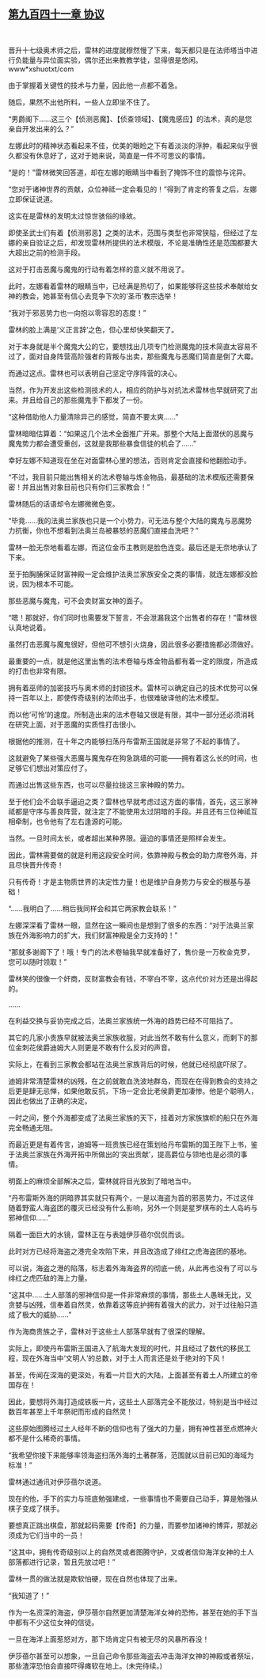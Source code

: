 ## [第九百四十一章 协议](https://www.xxbiquge.com/11_11222/9032662.html)
﻿

  晋升十七级奥术师之后，雷林的进度就穆然慢了下来，每天都只是在法师塔当中进行负能量与异位面实验，偶尔还出来教教学徒，显得很是悠闲。www*xshuotxt/com

  由于掌握着关键性的技术与力量，因此他一点都不着急。

  随后，果然不出他所料，一些人立即坐不住了。

  “男爵阁下……这三个【侦测恶魔】、【侦查领域】、【魔鬼感应】的法术，真的是您亲自开发出来的么？”

  左娜此时的精神状态看起来不佳，优美的眼睑之下有着淡淡的浮肿，看起来似乎很久都没有休息好了，这对于她来说，简直是一件不可思议的事情。

  “是的！”雷林微笑回答道，却在左娜的眼睛当中看到了掩饰不住的震惊与诧异。

  “您对于诸神世界的贡献，众位神祗一定会看见的！”得到了肯定的答复之后，左娜立即保证说道。

  这实在是雷林的发明太过惊世骇俗的缘故。

  即使圣武士们有着【侦测邪恶】之类的法术，范围与类型也非常狭隘，但经过了左娜的亲自验证之后，却发现雷林所提供的法术模版，不论是准确性还是范围都要大大超出之前的检测手段。

  这对于打击恶魔与魔鬼的行动有着怎样的意义就不用说了。

  此时，左娜看着雷林的眼睛当中，已经满是热切了，如果能够将这些技术奉献给女神的教会，她甚至有信心去竞争下次的‘圣币’教宗选举！

  “我对于邪恶势力也一向抱以零容忍的态度！”

  雷林的脸上满是‘义正言辞’之色，但心里却快笑翻天了。

  对于本身就是半个魔鬼大公的它，要想找出几项专门检测魔鬼的技术简直太容易不过了，面对自身阵营高阶强者的背叛与出卖，那些魔鬼与恶魔们简直是倒了大霉。

  而通过这点。雷林也可以表明自己坚定守序阵营的决心。

  当然，作为开发出这些检测技术的人，相应的防护与对抗法术雷林也早就研究了出来。并且给自己的那些魔鬼手下都发了一份。

  “这种借助他人力量清除异己的感觉，简直不要太爽……”

  雷林暗暗估算着：“如果这几个法术全面推广开来。那整个大陆上面潜伏的恶魔与魔鬼势力都会遭受重创，这就是我那些暴食信徒的机会了……”

  幸好左娜不知道现在坐在对面雷林心里的想法，否则肯定会直接和他翻脸动手。

  “不过，我目前只能出售相关的法术卷轴与炼金物品，最基础的法术模版还需要保密！并且出售对象目前也只有你们三家教会！”

  雷林随后的话语却令左娜微微色变。

  “毕竟……我的法奥兰家族也只是一个小势力，可无法与整个大陆的魔鬼与恶魔势力抗衡，你也不想看到法奥兰岛被暴怒的恶魔们直接血洗吧？”

  雷林一脸无奈地看着左娜，而这位金币主教则是脸色连变。最后还是无奈地承认了下来。

  至于拍胸脯保证财富神殿一定会维护法奥兰家族安全之类的事情，就连左娜都没脸说，因为根本不可能。

  那些恶魔与魔鬼，可不会卖财富女神的面子。

  “嗯！那就好，你们同时也需要发下誓言，不会泄漏我这个出售者的存在！”雷林很认真地说着。

  虽然打击恶魔与魔鬼很好，但他可不想引火烧身，因此很多必要措施都必须做好。

  最重要的一点，就是他这里出售的法术卷轴与炼金物品都有着一定的限度，所造成的打击也非常有限。

  拥有着巫师的加密技巧与奥术师的封锁技术。雷林可以确定自己的技术优势可以保持一百年以上，即使传奇级别的法师出手，也很难破译他的法术模型。

  而以他‘可怜’的速度。所制造出来的法术卷轴又很是有限，其中一部分还必须消耗在研究上面，对于恶魔的实质性打击很小。

  根据他的推测，在十年之内能够扫荡丹布雷斯王国就是非常了不起的事情了。

  这就避免了某些强大恶魔与魔鬼存在狗急跳墙的可能——拥有着这么长的时间，也足够它们想出对策应付了。

  而通过出售这些东西，也可以尽量拉拢这三家神殿的势力。

  至于他们会不会联手逼迫之类？雷林也早就考虑过这方面的事情，首先，这三家神祗都是守序与善良阵营，就注定了不能使用太过阴暗的手段。并且还有三位神祗互相牵制，也令他有了左右逢源的可能。

  当然。一旦时间太长，或者超出某种界限。逼迫的事情还是照样会发生。

  因此，雷林需要做的就是利用这段安全时间，依靠神殿与教会的助力席卷外海，并且尽快晋升传奇！

  只有传奇！才是主物质世界的决定性力量！也是维护自身势力与安全的根基与基础！

  “……我明白了……稍后我同样会和其它两家教会联系！”

  左娜深深看了雷林一眼，显然在这一瞬间也是想到了很多的东西：“对于法奥兰家族在外海影响力的扩大，我们财富神殿是全力支持的！”

  “那就多谢阁下了！哦！专门的法术卷轴我早就准备好了，售价是一万枚金克罗，您可以随时领取！”

  雷林笑的很像一个奸商，反财富教会有钱，不宰白不宰，这点代价对方还是出得起的。

  ……

  在利益交换与妥协完成之后，法奥兰家族统一外海的趋势已经不可阻挡了。

  其它的几家小贵族早就被法奥兰家族收服，对此当然不敢有什么意义，而剩下的那位金刺花侯爵迪姆大人则更是不敢有什么反对的声音。

  实际上，在看到三家教会都站在法奥兰家族背后的时候，他就已经彻底吓尿了。

  迪姆非常清楚雷林的凶残，在之前就敢血洗波地群岛，而现在在得到教会的支持之后更是肆无忌惮，如果他敢反抗，下场一定会比老侯爵更加凄惨。他是个聪明人，因此也做出了正确的决定。

  一时之间，整个外海都变成了法奥兰家族的天下，挂着对方家族旗帜的船只在外海完全畅通无阻。

  而最近更是有着传言，迪姆等一班贵族已经在策划给丹布雷斯的国王陛下上书，鉴于法奥兰家族在外海开拓中所做出的‘突出贡献’，提高爵位与领地也是必须的事情。

  明面上的麻烦全部解决之后，雷林就将目光放到了暗地当中。

  “丹布雷斯外海的阴暗界其实就只有两个，一是以海盗为首的邪恶势力，不过这伴随着野蛮人海盗团的覆灭已经没有什么影响，另外一个则是星罗棋布的土人岛屿与邪神信仰……”

  隔着一面巨大的水镜，雷林正在与表姐伊莎蓓尔侃侃而谈。

  此时对方已经将海盗之港完全攻陷下来，并且改造成了绯红之虎海盗团的基地。

  可以说，海盗之港的陷落，标志着外海海盗界的彻底一统，从此再也没有了可以与绯红之虎匹敌的海上力量。

  “这其中……土人部落的邪神信仰是一件非常麻烦的事情，那些土人愚昧无比，又贪婪与凶残，信奉着自然灵，依靠着这等庇护拥有着强大的武力，对于过往船只造成了极大的威胁……”

  作为海商贵族之子，雷林对于这些土人部落早就有了很深的理解。

  实际上，即使丹布雷斯王国进入了航海大发现的时代，并且经过了数代的移民工程，现在外海当中‘文明人’的总数，对于土人而言还是处于绝对的下风！

  甚至，传闻在深海的更深处，有着一片巨大的大陆，上面甚至有着土人所建立的帝国存在！

  因此，要想将外海打造成铁板一片，这些土人部落完全不能放过，特别是当中经过数百年甚至上千年祭祀而形成的自然灵！

  这些原始图腾经过土人经年不断的信仰也有了强大的力量，拥有神性甚至点燃神火都不是什么稀奇的事情。

  “我希望你接下来能够率领海盗扫荡外海的土著群落，范围就以目前已知的海域为标准！”

  雷林通过通讯对伊莎蓓尔说道。

  现在的他，手下的实力与班底勉强建成，一些事情也不需要自己动手，算是勉强从棋子变成了棋手。

  要想真正跳出棋盘，那就起码需要【传奇】的力量，而要参加诸神的博弈，那就必须成为它们当中的一员！

  “这其中，拥有传奇级别以上的自然灵或者图腾守护，又或者信仰海洋女神的土人部落都进行记录，暂且先放过吧！”

  雷林一贯的做法就是欺软怕硬，现在自然也体现了出来。

  “我知道了！”

  作为一名资深的海盗，伊莎蓓尔自然更加清楚海洋女神的恐怖，甚至在她的手下当中都有不少这位女神的信徒。

  一旦在海洋上面惹怒对方，那下场肯定只有被无尽的风暴所吞没！

  伊莎蓓尔甚至可以想象，一旦自己命令那些海盗去冲击海洋女神的神殿或者祭坛，那些渣滓恐怕会直接吓得瘫软在地上。(未完待续。)
